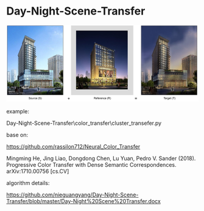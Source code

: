 # Day-Night-Scene-Transfer
![image](https://github.com/nieguangyang/Day-Night-Scene-Transfer/blob/master/img/day2night.jpg)

example:

Day-Night-Scene-Transfer\color_transfer\cluster_transefer.py


base on:

https://github.com/rassilon712/Neural_Color_Transfer

Mingming He, Jing Liao, Dongdong Chen, Lu Yuan, Pedro V. Sander (2018). Progressive Color Transfer with Dense Semantic Correspondences. arXiv:1710.00756 [cs.CV]


algorithm details:

https://github.com/nieguangyang/Day-Night-Scene-Transfer/blob/master/Day-Night%20Scene%20Transfer.docx

